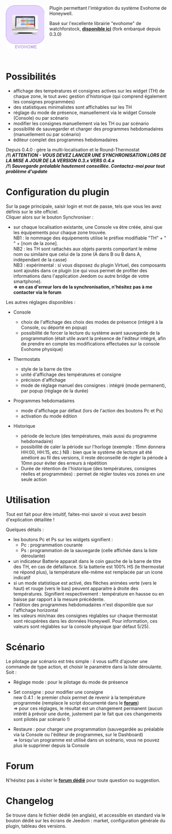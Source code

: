 <img align="left" src="../img/evohome_icon.png" width="120" style="padding-right:16px;">
Plugin permettant l'intégration du système Evohome de Honeywell.

Basé sur l'excellente librairie "evohome" de watchforstock, **[disponible ici](https://github.com/watchforstock/evohome-client)** 
(fork embarqué depuis 0.3.0)<br/><br/><br/><br/><br/>



Possibilités
==
- affichage des températures et consignes actives sur les widget (TH) de chaque zone, le tout avec gestion d'historique (qui comprend également les consignes programmées)
- des statistiques minimalistes sont affichables sur les TH
- réglage du mode de présence, manuellement via le widget Console (Console) ou par scénario
- modifier les consignes manuellement via les TH ou par scénario
- possibilité de sauvegarder et charger des programmes hebdomadaires (manuellement ou par scénario)
- éditeur complet des programmes hebdomadaires

Depuis 0.4.0 : gère la multi-localisation et le Round-Thermostat<br/>
***/!\ ATTENTION - VOUS DEVEZ LANCER UNE SYNCHRONISATION LORS DE LA MISE A JOUR DE LA VERSION 0.3.x VERS 0.4.x***<br/>
***/!\ Sauvegarde préalable hautement conseillée. Contactez-moi pour tout problème d'update***


Configuration du plugin
==

Sur la page principale, saisir login et mot de passe, tels que vous les avez définis sur le site officiel.<br/>
Cliquer alors sur le bouton Synchroniser :
- sur chaque localisation existante, une Console va être créée, ainsi que les équipements pour chaque zone trouvée.<br/>
NB1 : le nommage des équipements utilise le préfixe modifiable "TH" + " " + [nom de la zone].<br/>
NB2 : les TH sont rattachés aux objets parents comportant le même nom ou similaire que celui de la zone (A dans B ou B dans A, indépendant de la casse)<br/>
NB3 : expérimental : si vous disposez du plugin Virtuel, des composants sont ajoutés dans ce plugin (ce qui vous permet de profiter des informations dans l'application Jeedom ou autre bridge de votre smartphone).<br/>
**=> en cas d'erreur lors de la synchronisation, n'hésitez pas à me contacter via le forum**


Les autres réglages disponibles :<br/>

- Console
  - choix de l'affichage des choix des modes de présence (intégré à la Console, ou déporté en popup)
  - possibilité de forcer la lecture du système avant sauvegarde de la programmation (était utile avant la présence de l'éditeur intégré, afin de prendre en compte les modifications effectuées sur la console Evohome physique)

- Thermostats
  - style de la barre de titre
  - unité d'affichage des températures et consigne
  - précision d'affichage
  - mode de réglage manuel des consignes : intégré (mode permanent), par popup (réglage de la durée)

- Programmes hebdomadaires
  - mode d'affichage par défaut (lors de l'action des boutons Pc et Ps)
  - activation du mode édition

- Historique
  - période de lecture (des températures, mais aussi du programme hebdomadaire)
  - possibilité de caler la période sur l'horloge (exemple : 15mn donnera HH:00, HH:15, etc.)
  NB : bien que le système de lecture ait été amélioré au fil des versions, il reste déconseillé de régler la période à 10mn pour éviter des erreurs à répétition
  - Durée de rétention de l'historique (des températures, consignes réelles et programmées) : permet de régler toutes vos zones en une seule action

Utilisation
==
Tout est fait pour être intuitif, faites-moi savoir si vous avez besoin d'explication détaillée !

Quelques détails :
- les boutons Pc et Ps sur les widgets signifient :
  - Pc : programmation courante
  - Ps : programmation de la sauvegarde (celle affichée dans la liste déroulante)
- un indicateur Batterie apparait dans le coin gauche de la barre de titre des TH, en cas de défaillance. Si la batterie est 100% HS (le thermostat ne répond plus), la température elle-même est remplacée par un icone indicatif
- si un mode statistique est activé, des flèches animées verte (vers le haut) et rouge (vers le bas) peuvent apparaitre à droite des températures. Signifient respectivement : température en hausse ou en baisse par rapport à la mesure précédente.
- l'édition des programmes hebdomadaires n'est disponible que sur l'affichage horizontal
- les valeurs min/max des consignes réglables sur chaque thermostat sont récupérées dans les données Honeywell. Pour information, ces valeurs sont réglables sur la console physique (par défaut 5/25).


Scénario
==

Le pilotage par scénario est très simple : il vous suffit d'ajouter une commande de type action, et choisir le paramètre dans la liste déroulante.<br/>
Soit :
- Réglage mode : pour le pilotage du mode de présence
- Set consigne : pour modifier une consigne<br/>
new 0.4.1 : le premier choix permet de revenir à la température programmée (remplace le script documenté dans le **[forum](https://www.jeedom.com/forum/viewtopic.php?f=143&t=31647&p=736308#p736308)**)<br/>
=> pour ces réglages, le résultat est un changement permanent (aucun intérêt à prévoir une durée, justement par le fait que ces changements sont pilotés par scénario !)

- Restaure : pour charger une programmation (sauvegardée au préalable via la Console ou l'éditeur de programmes, sur le Dashboard)<br/>
=> lorsqu'un programme est utilisé dans un scénario, vous ne pouvez plus le supprimer depuis la Console


Forum
==
N'hésitez pas à visiter le **[forum dédié](https://www.jeedom.com/forum/viewtopic.php?f=143&t=31647)** pour toute question ou suggestion.


Changelog
==
Se trouve dans le fichier dédié (en anglais), et accessible en standard via le bouton dédié sur les écrans de Jeedom : market, configuration générale du plugin, tableau des versions.